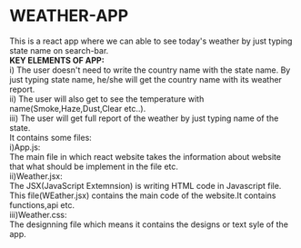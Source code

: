 # WEATHER-APP
This is a react app where we can able to see today's weather by just typing state name on search-bar.<br>
<strong>KEY ELEMENTS OF APP:</strong><br>
i) The user doesn't need to write the country name with the state name. By just typing state name, he/she will get the country name with its weather report.<br>
ii) The user will also get to see the temperature with name(Smoke,Haze,Dust,Clear etc..).<br>
iii) The user will get full report of the weather by just typing name of the state.<br>
It contains some files:<br>
i)App.js:<br>
  The main file in which react website takes the information about website that what should be implement in the file etc.<br>
ii)Weather.jsx:<br>
  The JSX(JavaScript Extemnsion) is writing HTML code in Javascript file.<br>
  This file(WEather.jsx) contains the main code of the website.It contains functions,api etc.<br>
iii)Weather.css:<br>
  The designning file which means it contains the designs or text syle of the app.<br>
